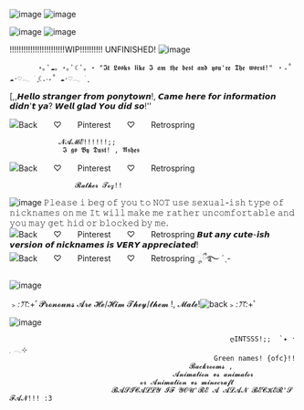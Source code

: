 
  ![image](https://github.com/Dustyyxb/HaLoser/assets/153450745/51b113e9-6842-48f0-a9e0-6253eb165f5e)
          ![image](https://github.com/Dustyyxb/HaLoser/assets/153450745/b5eb55af-92c8-47c0-960e-423d563230fc)


 ![image](https://github.com/Dustyyxb/HaLoser/assets/153450745/a4edded5-6147-473c-86f5-c5a2b7da81f5)
 ![image](https://github.com/Dustyyxb/HaLoser/assets/153450745/ae4c7734-990b-49ac-9837-76d2cab65da1)

!!!!!!!!!!!!!!!!!!!!!!!!WIP!!!!!!!!!! UNFINISHED!
    ![image](https://github.com/Dustyyxb/HaLoser/assets/153450745/69940ce6-128b-4493-81b5-89430d4e8fa7)




           ⋆｡ ﾟ☁︎｡ ⋆｡ ﾟ☾ ﾟ｡ ⋆ "𝕴𝖙 𝕷𝖔𝖔𝖐𝖘 𝖑𝖎𝖐𝖊 𝕴 𝖆𝖒 𝖙𝖍𝖊 𝖇𝖊𝖘𝖙 𝖆𝖓𝖉 𝖞𝖔𝖚'𝖗𝖊 𝕿𝖍𝖊 𝖜𝖔𝖗𝖘𝖙!" ‧₊˚ ☁️⋅♡𓂃 ࣪ ִֶָ☾.‧₊˚ ☁️⋅♡𓂃 ࣪ ִֶָ   







   [,,𝙃𝙚𝙡𝙡𝙤 𝙨𝙩𝙧𝙖𝙣𝙜𝙚𝙧 𝙛𝙧𝙤𝙢 𝙥𝙤𝙣𝙮𝙩𝙤𝙬𝙣!, 𝘾𝙖𝙢𝙚 𝙝𝙚𝙧𝙚 𝙛𝙤𝙧 𝙞𝙣𝙛𝙤𝙧𝙢𝙖𝙩𝙞𝙤𝙣 𝙙𝙞𝙙𝙣'𝙩 𝙮𝙖? 𝙒𝙚𝙡𝙡 𝙜𝙡𝙖𝙙 𝙔𝙤𝙪 𝙙𝙞𝙙 𝙨𝙤!''


  ![Back　　♡　　Pinterest　　♡　　Retrospring](https://github.com/Dustyyxb/HaLoser/assets/153450745/1ce727b3-de31-4fec-bd55-eb99e176c6a8)


                𝓝𝓐𝓜𝓔!!!!!!;;
                 𝕴 𝖌𝖔 𝕭𝖞 𝕯𝖚𝖘𝖙! , 𝕬𝖘𝖍𝖊𝖘 

![Back　　♡　　Pinterest　　♡　　Retrospring](https://github.com/Dustyyxb/HaLoser/assets/153450745/60a76354-976a-4742-822b-f1ab3e0d2678)
              
                    𝓡𝓪𝓽𝓱𝓮𝓻 𝓣𝓸𝔃!!

![image](https://github.com/Dustyyxb/HaLoser/assets/153450745/284abe7c-7076-424d-806a-c720aaa380a4)
𝙿𝚕𝚎𝚊𝚜𝚎 𝚒 𝚋𝚎𝚐 𝚘𝚏 𝚢𝚘𝚞 𝚝𝚘 𝙽𝙾𝚃 𝚞𝚜𝚎 𝚜𝚎𝚡𝚞𝚊𝚕-𝚒𝚜𝚑 𝚝𝚢𝚙𝚎 𝚘𝚏 𝚗𝚒𝚌𝚔𝚗𝚊𝚖𝚎𝚜 𝚘𝚗 𝚖𝚎 𝙸𝚝 𝚠𝚒𝚕𝚕 𝚖𝚊𝚔𝚎 𝚖𝚎 𝚛𝚊𝚝𝚑𝚎𝚛 𝚞𝚗𝚌𝚘𝚖𝚏𝚘𝚛𝚝𝚊𝚋𝚕𝚎 𝚊𝚗𝚍 𝚢𝚘𝚞 𝚖𝚊𝚢 𝚐𝚎𝚝 𝚑𝚒𝚍 𝚘𝚛 𝚋𝚕𝚘𝚌𝚔𝚎𝚍 𝚋𝚢 𝚖𝚎.![Back　　♡　　Pinterest　　♡　　Retrospring](https://github.com/Dustyyxb/HaLoser/assets/153450745/b7cf5af9-4377-4d53-bf26-8d38d2570a2b)
𝘽𝙪𝙩 𝙖𝙣𝙮 𝙘𝙪𝙩𝙚-𝙞𝙨𝙝 𝙫𝙚𝙧𝙨𝙞𝙤𝙣 𝙤𝙛 𝙣𝙞𝙘𝙠𝙣𝙖𝙢𝙚𝙨 𝙞𝙨 𝙑𝙀𝙍𝙔 𝙖𝙥𝙥𝙧𝙚𝙘𝙞𝙖𝙩𝙚𝙙!![Back　　♡　　Pinterest　　♡　　Retrospring](https://github.com/Dustyyxb/HaLoser/assets/153450745/be0f47fb-ecc4-4339-b986-8de7033329d6)ೄྀ࿐ ˊˎ-


   

![image](https://github.com/Dustyyxb/HaLoser/assets/153450745/6d6322bb-e03d-4979-9341-e86babce16d7)

 ﹥*:ꔫ:*+ﾟ𝓟𝓻𝓸𝓷𝓸𝓾𝓷𝓼 𝓐𝓻𝓮 𝓗𝓮/𝓗𝓲𝓶 𝓣𝓱𝓮𝔂/𝓽𝓱𝓮𝓶 !, 𝓜𝓪𝓵𝓮!![back](https://github.com/Dustyyxb/HaLoser/assets/153450745/19c8d0b0-5228-4c21-9cc2-8cd0ccae186a)﹥*:ꔫ:*+ﾟ

 ![image](https://github.com/Dustyyxb/HaLoser/assets/153450745/11d1de49-5e04-41cc-be5c-575bfed6840a)

                                                          ღINTSSS!;;  `✦ ˑ ִֶ 𓂃⊹
                                                      Green names! {ofc}!! 
                                                𝓑𝓪𝓬𝓴𝓻𝓸𝓸𝓶𝓼 ,
                                            𝓐𝓷𝓲𝓶𝓪𝓽𝓲𝓸𝓷 𝓿𝓼 𝓪𝓷𝓲𝓶𝓪𝓽𝓸𝓻
                                    𝓸𝓻 𝓐𝓷𝓲𝓶𝓪𝓽𝓲𝓸𝓷 𝓿𝓼 𝓶𝓲𝓷𝓮𝓬𝓻𝓪𝓯𝓽
                             𝓑𝓐𝓢𝓘𝓒𝓐𝓛𝓛𝓨 𝓘𝓕 𝓨𝓞𝓤'𝓡𝓔 𝓐 𝓐𝓛𝓐𝓝 𝓑𝓔𝓒𝓚𝓔𝓡'𝓢 𝓕𝓐𝓝!!! :3
 









        
